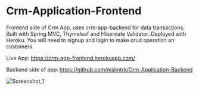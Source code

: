 # Crm-Application-Frontend
Frontend side of Crm App, uses crm-app-backend for data transactions. Built with Spring MVC, Thymeleaf and Hibernate Validator. Deployed with Heroku. You will need to signup and login to make crud operation on customers.

Live App: https://crm-app-frontend.herokuapp.com/

Backend side of app: https://github.com/mslmtrk/Crm-Application-Backend 

![Screenshot_1](https://user-images.githubusercontent.com/60064079/179352987-99b0cc08-90df-404b-8a10-bd3329bb5613.png)
